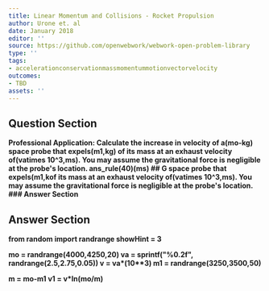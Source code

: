 ```yaml
---
title: Linear Momentum and Collisions - Rocket Propulsion
author: Urone et. al
date: January 2018
editor: ''
source: https://github.com/openwebwork/webwork-open-problem-library
type: ''
tags:
- accelerationconservationmassmomentummotionvectorvelocity
outcomes:
- TBD
assets: ''
---
```


## Question Section 

<b>
<b>Professional Application:<b> Calculate the increase in velocity of a(mo-kg) space probe that expels(m1,kg) of its mass at an exhaust velocity of(vatimes 10^3,ms). You may assume the gravitational force is negligible at the probe's location.
ans_rule(40)(ms)
## G
space probe that expels(m1,kof its mass at an exhaust velocity of(vatimes 10^3,ms). You may assume the gravitational force is negligible at the probe's location.
### Answer Section


## Answer Section

from random import randrange
showHint = 3

mo = randrange(4000,4250,20)
va = sprintf("%0.2f", randrange(2.5,2.75,0.05))
v = va*(10**3)
m1 = randrange(3250,3500,50)

m = mo-m1
v1 = v*ln(mo/m)
